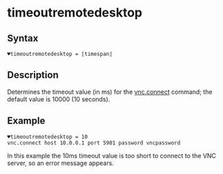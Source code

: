 # timeoutremotedesktop

## Syntax

```G1ANT
♥timeoutremotedesktop = ⟦timespan⟧
```

## Description

Determines the timeout value (in ms) for the [vnc.connect](https://github.com/G1ANT-Robot/G1ANT.Addon/blob/develop/G1ANT.Addon.Net/G1ANT.Addon.Net/Commands/VncConnectCommand.md) command; the default value is 10000 (10 seconds).

## Example

```G1ANT
♥timeoutremotedesktop = 10
vnc.connect host 10.0.0.1 port 5901 password vncpassword
```

In this example the 10ms timeout value is too short to connect to the VNC server, so an error message appears.


